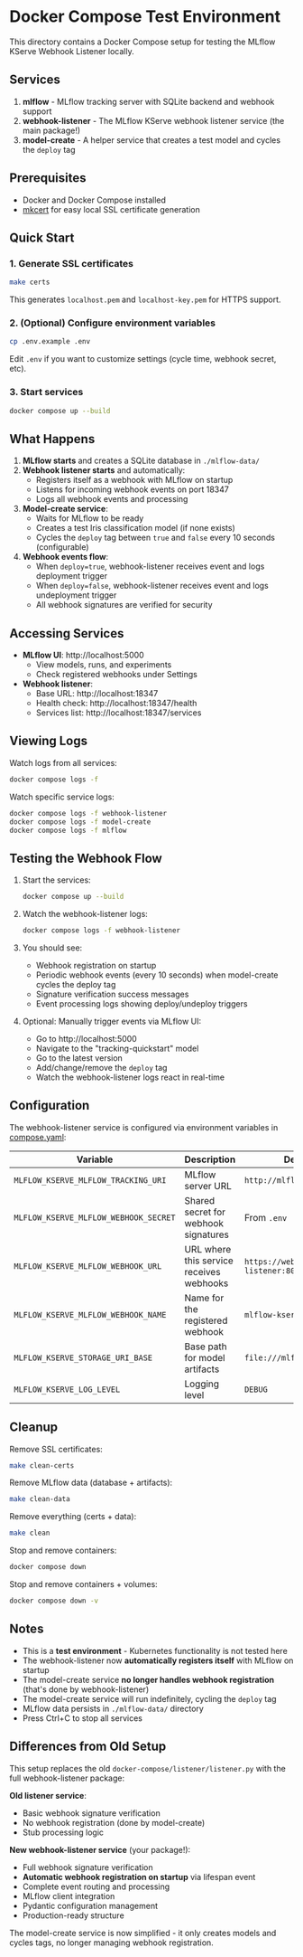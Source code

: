 # Docker Compose Test Environment

This directory contains a Docker Compose setup for testing the MLflow KServe Webhook Listener locally.

## Services

1. **mlflow** - MLflow tracking server with SQLite backend and webhook support
2. **webhook-listener** - The MLflow KServe webhook listener service (the main package!)
3. **model-create** - A helper service that creates a test model and cycles the `deploy` tag

## Prerequisites

- Docker and Docker Compose installed
- [mkcert](https://github.com/FiloSottile/mkcert) for easy local SSL certificate generation

## Quick Start

### 1. Generate SSL certificates

```bash
make certs
```

This generates `localhost.pem` and `localhost-key.pem` for HTTPS support.

### 2. (Optional) Configure environment variables

```bash
cp .env.example .env
```

Edit `.env` if you want to customize settings (cycle time, webhook secret, etc).

### 3. Start services

```bash
docker compose up --build
```

## What Happens

1. **MLflow starts** and creates a SQLite database in `./mlflow-data/`
2. **Webhook listener starts** and automatically:
   - Registers itself as a webhook with MLflow on startup
   - Listens for incoming webhook events on port 18347
   - Logs all webhook events and processing
3. **Model-create service**:
   - Waits for MLflow to be ready
   - Creates a test Iris classification model (if none exists)
   - Cycles the `deploy` tag between `true` and `false` every 10 seconds (configurable)
4. **Webhook events flow**:
   - When `deploy=true`, webhook-listener receives event and logs deployment trigger
   - When `deploy=false`, webhook-listener receives event and logs undeployment trigger
   - All webhook signatures are verified for security

## Accessing Services

- **MLflow UI**: http://localhost:5000
  - View models, runs, and experiments
  - Check registered webhooks under Settings
- **Webhook listener**:
  - Base URL: http://localhost:18347
  - Health check: http://localhost:18347/health
  - Services list: http://localhost:18347/services

## Viewing Logs

Watch logs from all services:
```bash
docker compose logs -f
```

Watch specific service logs:
```bash
docker compose logs -f webhook-listener
docker compose logs -f model-create
docker compose logs -f mlflow
```

## Testing the Webhook Flow

1. Start the services:
   ```bash
   docker compose up --build
   ```

2. Watch the webhook-listener logs:
   ```bash
   docker compose logs -f webhook-listener
   ```

3. You should see:
   - Webhook registration on startup
   - Periodic webhook events (every 10 seconds) when model-create cycles the deploy tag
   - Signature verification success messages
   - Event processing logs showing deploy/undeploy triggers

4. Optional: Manually trigger events via MLflow UI:
   - Go to http://localhost:5000
   - Navigate to the "tracking-quickstart" model
   - Go to the latest version
   - Add/change/remove the `deploy` tag
   - Watch the webhook-listener logs react in real-time

## Configuration

The webhook-listener service is configured via environment variables in [compose.yaml](./compose.yaml):

| Variable | Description | Default |
|----------|-------------|---------|
| `MLFLOW_KSERVE_MLFLOW_TRACKING_URI` | MLflow server URL | `http://mlflow:5000` |
| `MLFLOW_KSERVE_MLFLOW_WEBHOOK_SECRET` | Shared secret for webhook signatures | From `.env` |
| `MLFLOW_KSERVE_MLFLOW_WEBHOOK_URL` | URL where this service receives webhooks | `https://webhook-listener:8000/webhook` |
| `MLFLOW_KSERVE_MLFLOW_WEBHOOK_NAME` | Name for the registered webhook | `mlflow-kserve-webhook` |
| `MLFLOW_KSERVE_STORAGE_URI_BASE` | Base path for model artifacts | `file:///mlflow/artifacts` |
| `MLFLOW_KSERVE_LOG_LEVEL` | Logging level | `DEBUG` |

## Cleanup

Remove SSL certificates:
```bash
make clean-certs
```

Remove MLflow data (database + artifacts):
```bash
make clean-data
```

Remove everything (certs + data):
```bash
make clean
```

Stop and remove containers:
```bash
docker compose down
```

Stop and remove containers + volumes:
```bash
docker compose down -v
```

## Notes

- This is a **test environment** - Kubernetes functionality is not tested here
- The webhook-listener now **automatically registers itself** with MLflow on startup
- The model-create service **no longer handles webhook registration** (that's done by webhook-listener)
- The model-create service will run indefinitely, cycling the `deploy` tag
- MLflow data persists in `./mlflow-data/` directory
- Press Ctrl+C to stop all services

## Differences from Old Setup

This setup replaces the old `docker-compose/listener/listener.py` with the full webhook-listener package:

**Old listener service**:
- Basic webhook signature verification
- No webhook registration (done by model-create)
- Stub processing logic

**New webhook-listener service** (your package!):
- Full webhook signature verification
- **Automatic webhook registration on startup** via lifespan event
- Complete event routing and processing
- MLflow client integration
- Pydantic configuration management
- Production-ready structure

The model-create service is now simplified - it only creates models and cycles tags, no longer managing webhook registration.
